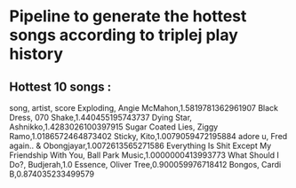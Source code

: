 # Pipeline to generate the hottest songs according to triplej play history

## Hottest 10 songs :
song, artist, score 
Exploding, Angie McMahon,1.5819781362961907 
Black Dress, 070 Shake,1.440455195743737 
Dying Star, Ashnikko,1.4283026100397915 
Sugar Coated Lies, Ziggy Ramo,1.0186572464873402 
Sticky, Kito,1.0079059472195884 
adore u, Fred again.. & Obongjayar,1.0072613565271586 
Everything Is Shit Except My Friendship With You, Ball Park Music,1.0000000413993773 
What Should I Do?, Budjerah,1.0 
Essence, Oliver Tree,0.900059976718412 
Bongos, Cardi B,0.874035233499579 
